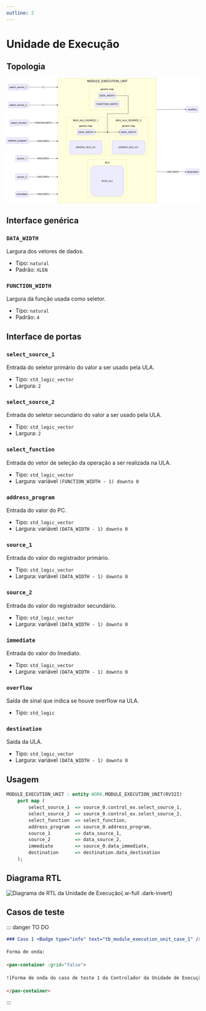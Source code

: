 ```yaml
---
outline: 2
---
```


# Unidade de Execução

## Topologia

![alt text](/public/images/reference/report_components/module_execution_unit.drawio.svg)

## Interface genérica

### `DATA_WIDTH` <Badge type="neutral" text="GENERIC" />

Largura dos vetores de dados.

- Tipo: `natural`
- Padrão: `XLEN`

### `FUNCTION_WIDTH` <Badge type="neutral" text="GENERIC" />

Largura da função usada como seletor.

- Tipo: `natural`
- Padrão: `4`

## Interface de portas

### `select_source_1` <Badge type="success" text="INPUT" />

Entrada do seletor primário do valor a ser usado pela ULA.

- Tipo: `std_logic_vector`
- Largura: `2`

### `select_source_2` <Badge type="success" text="INPUT" />

Entrada do seletor secundário do valor a ser usado pela ULA.

- Tipo: `std_logic_vector`
- Largura: `2`

### `select_function` <Badge type="success" text="INPUT" />

Entrada do vetor de seleção da operação a ser realizada na ULA.

- Tipo: `std_logic_vector`
- Largura: variável `(FUNCTION_WIDTH - 1) downto 0`

### `address_program` <Badge type="success" text="INPUT" />

Entrada do valor do PC.

- Tipo: `std_logic_vector`
- Largura: variável `(DATA_WIDTH - 1) downto 0`

### `source_1` <Badge type="success" text="INPUT" />

Entrada do valor do registrador primário.

- Tipo: `std_logic_vector`
- Largura: variável `(DATA_WIDTH - 1) downto 0`

### `source_2` <Badge type="success" text="INPUT" />

Entrada do valor do registrador secundário.

- Tipo: `std_logic_vector`
- Largura: variável `(DATA_WIDTH - 1) downto 0`

### `immediate` <Badge type="success" text="INPUT" />

Entrada do valor do Imediato.

- Tipo: `std_logic_vector`
- Largura: variável `(DATA_WIDTH - 1) downto 0`

### `overflow` <Badge type="danger" text="OUTPUT" />

Saída de sinal que indica se houve overflow na ULA.

- Tipo: `std_logic`

### `destination` <Badge type="danger" text="OUTPUT" />

Saída da ULA.

- Tipo: `std_logic_vector`
- Largura: variável `(DATA_WIDTH - 1) downto 0`

## Usagem

```vhdl
MODULE_EXECUTION_UNIT : entity WORK.MODULE_EXECUTION_UNIT(RV32I)
    port map (
        select_source_1  => source_0.control_ex.select_source_1,
        select_source_2  => source_0.control_ex.select_source_2,
        select_function  => select_function,
        address_program  => source_0.address_program,
        source_1         => data_source_1,
        source_2         => data_source_2,
        immediate        => source_0.data_immediate,
        destination      => destination.data_destination
    );
```

## Diagrama RTL

<pan-container>

![Diagrama de RTL da Unidade de Execução](/images/reference/entities/module_execution_unit_netlist.svg){.w-full .dark-invert}

</pan-container>

## Casos de teste

::: danger TO DO

```md
### Caso 1 <Badge type="info" text="tb_module_execution_unit_case_1" />

Forma de onda:

<pan-container :grid="false">

![Forma de onda do caso de teste 1 da Controlador da Unidade de Execução/images/reference/entities/tb_module_execution_unit_case_1.svg){.w-full .dark-invert}

</pan-container>

```

:::
